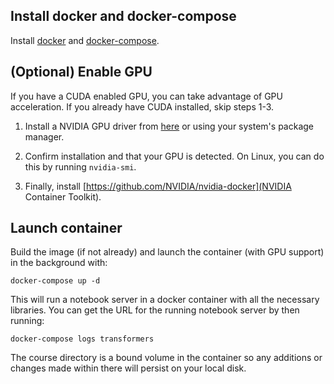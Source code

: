 
## Install docker and docker-compose

Install [docker](https://www.docker.com/) and [docker-compose](https://docs.docker.com/compose/install/).

## (Optional) Enable GPU

If you have a CUDA enabled GPU, you can take advantage of GPU acceleration. If you already have CUDA installed, skip steps 1-3.

1. Install a NVIDIA GPU driver from [here](https://www.nvidia.com/download/index.aspx?lang=en-us) or using your system's package manager.

2. Confirm installation and that your GPU is detected. On Linux, you can do this by running `nvidia-smi`.

3. Finally, install [https://github.com/NVIDIA/nvidia-docker](NVIDIA Container Toolkit).

## Launch container

Build the image (if not already) and launch the container (with GPU support) in the background with:

`docker-compose up -d`

This will run a notebook server in a docker container with all the necessary libraries. You can get the URL for the running notebook server by then running:

`docker-compose logs transformers`

The course directory is a bound volume in the container so any additions or changes made within there will persist on your local disk.